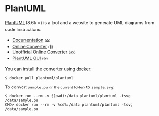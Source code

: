 # PlantUML

<div class="row row-cols-md-2"><div>

[PlantUML](https://plantuml.com/) (8.6k ⭐) is a tool and a website to generate UML diagrams from code instructions.

* [Documentation](https://plantuml.com/sitemap) <small>(⛪)</small>
* [Online Converter](https://www.plantuml.com/plantuml/uml/) <small>(💫)</small>
* [Unofficial Online Converter](https://www.planttext.com/)  <small>(✍️)</small>
* [PlantUML GUI](https://plantuml.com/gui) <small>(☕)</small>
</div><div>

You can install the converter using [docker](/operating-systems/others/virtualization/docker/index.md):

```shell!
$ docker pull plantuml/plantuml
```

To convert `sample.pu` <small>(in the current folder)</small> to `sample.svg`:

```shell!
$ docker run --rm -v $(pwd):/data plantuml/plantuml -tsvg /data/sample.pu
CMD> docker run --rm -v %cd%:/data plantuml/plantuml -tsvg /data/sample.pu
```
</div></div>